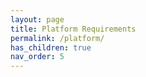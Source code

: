 ```yaml
---
layout: page
title: Platform Requirements
permalink: /platform/
has_children: true
nav_order: 5
---
```


